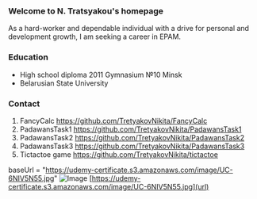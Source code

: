 ### Welcome to N. Tratsyakou's homepage

As a hard-worker and dependable individual with a drive for personal and development growth, I am seeking a career in  EPAM.

### Education
- High school diploma 2011 Gymnasium №10 Minsk
- Belarusian State University

###  Contact

1. FancyCalc https://github.com/TretyakovNikita/FancyCalc
2. PadawansTask1 https://github.com/TretyakovNikita/PadawansTask1
3. PadawansTask2 https://github.com/TretyakovNikita/PadawansTask2
4. PadawansTask3 https://github.com/TretyakovNikita/PadawansTask3
5. Tictactoe game https://github.com/TretyakovNikita/tictactoe

baseUrl  = "https://udemy-certificate.s3.amazonaws.com/image/UC-6NIV5N55.jpg"
![Image](https://udemy-certificate.s3.amazonaws.com/image/UC-6NIV5N55.jpg)
[https://udemy-certificate.s3.amazonaws.com/image/UC-6NIV5N55.jpg](url)
